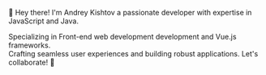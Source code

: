 <p>👋 Hey there! I'm Andrey Kishtov a passionate developer with expertise in JavaScript and Java.</p>
<p>Specializing in Front-end web development development and Vue.js frameworks.</br>
Crafting seamless user experiences and building robust applications. Let's collaborate! 🚀</p>
